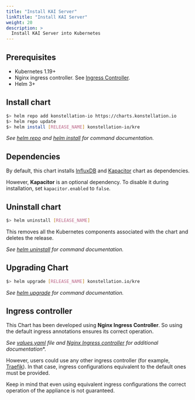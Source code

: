 ```yaml
---
title: "Install KAI Server"
linkTitle: "Install KAI Server"
weight: 20
description: >
  Install KAI Server into Kubernetes
---
```


## Prerequisites

* Kubernetes 1.19+
* Nginx ingress controller. See [Ingress Controller](#ingress-controller).
* Helm 3+

## Install chart

```bash
$> helm repo add konstellation-io https://charts.konstellation.io
$> helm repo update
$> helm install [RELEASE_NAME] konstellation-io/kre
```

*See [helm repo](https://helm.sh/docs/helm/helm_repo/) and [helm install](https://helm.sh/docs/helm/helm_install/) for command documentation.*

## Dependencies

By default, this chart installs [InfluxDB](https://github.com/influxdata/helm-charts/tree/master/charts/influxdb) and [Kapacitor](https://github.com/influxdata/helm-charts/tree/master/charts/kapacitor) chart as dependencies.

However, **Kapacitor** is an optional dependency. To disable it during installation, set `kapacitor.enabled` to `false`.

## Uninstall chart

```bash
$> helm uninstall [RELEASE_NAME]
```

This removes all the Kubernetes components associated with the chart and deletes the release.

*See [helm uninstall](https://helm.sh/docs/helm/helm_uninstall/) for command documentation.*

## Upgrading Chart

```bash
$> helm upgrade [RELEASE_NAME] konstellation.io/kre
```

*See [helm upgrade](https://helm.sh/docs/helm/helm_upgrade/) for command documentation.*

## Ingress controller

This Chart has been developed using **Nginx Ingress Controller**. So using the default ingress annotations ensures its correct operation.

*See [values.yaml](https://github.com/konstellation-io/kre/blob/main/helm/kre/values.yaml) file and [Nginx Ingress controller](https://kubernetes.github.io/ingress-nginx/) for additional documentation**.

However, users could use any other ingress controller (for example, [Traefik](https://doc.traefik.io/traefik/providers/kubernetes-ingress/)). In that case, ingress configurations equivalent to the default ones must be provided.

Keep in mind that even using equivalent ingress configurations the correct operation of the appliance is not guaranteed.
